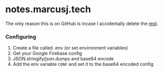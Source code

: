 # notes.marcusj.tech

The only reason this is on GitHub is incase I accidentally delete the [repl](https://notes.marcusj.tech/__repl).

### Configuring

1. Create a file called .env (or set environment variables)
2. Get your Google Firebase config
3. JSON.stringify/json.dumps and base64 encode
4. Add the env variable `CONF` and set it to the base64 encoded config
